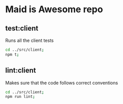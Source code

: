 # Maid is Awesome repo

## test:client

Runs all the client tests

```bash
cd ../src/client;
npm t;
```

## lint:client

Makes sure that the code follows correct conventions

```bash
cd ../src/client;
npm run lint;
```

